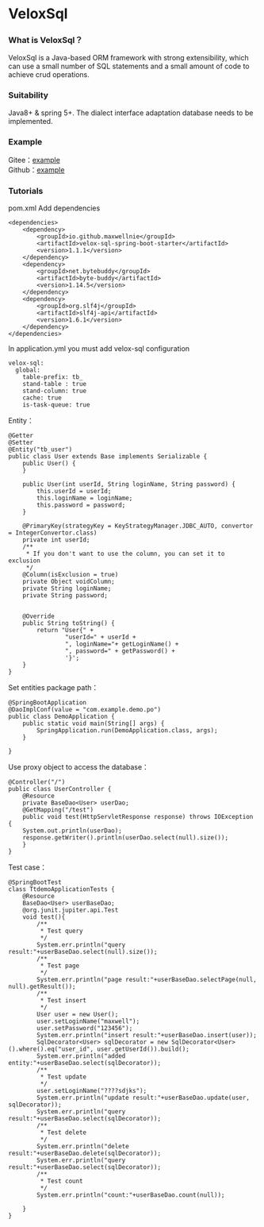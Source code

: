 # VeloxSql

### What is VeloxSql？

VeloxSql is a Java-based ORM framework with strong extensibility, which can use a small number of SQL statements and a small amount of code to achieve crud operations.

### Suitability

Java8+ & spring 5+. The dialect interface adaptation database needs to be implemented.

### Example

Gitee：<a href="https://gitee.com/maxwellnie/velox-sql-demo.git">example<a/><br/>
Github：<a href="https://github.com/maxwellnie/velox-sql-demo.git">example<a/>

### Tutorials

pom.xml Add dependencies
```
<dependencies>
    <dependency>
        <groupId>io.github.maxwellnie</groupId>
        <artifactId>velox-sql-spring-boot-starter</artifactId>
        <version>1.1.1</version>
    </dependency>
    <dependency>
        <groupId>net.bytebuddy</groupId>
        <artifactId>byte-buddy</artifactId>
        <version>1.14.5</version>
    </dependency>
    <dependency>
        <groupId>org.slf4j</groupId>
        <artifactId>slf4j-api</artifactId>
        <version>1.6.1</version>
    </dependency>
</dependencies>
```
In application.yml you must add velox-sql configuration
```
velox-sql:
  global:
    table-prefix: tb_
    stand-table : true
    stand-column: true
    cache: true
    is-task-queue: true
```
Entity：
```
@Getter
@Setter
@Entity("tb_user")
public class User extends Base implements Serializable {
    public User() {
    }

    public User(int userId, String loginName, String password) {
        this.userId = userId;
        this.loginName = loginName;
        this.password = password;
    }

    @PrimaryKey(strategyKey = KeyStrategyManager.JDBC_AUTO, convertor = IntegerConvertor.class)
    private int userId;
    /**
     * If you don't want to use the column, you can set it to exclusion
     */
    @Column(isExclusion = true)
    private Object voidColumn;
    private String loginName;
    private String password;


    @Override
    public String toString() {
        return "User{" +
                "userId=" + userId +
                ", loginName="+ getLoginName() +
                ", password=" + getPassword() +
                '}';
    }
}
```
Set entities package path：
```
@SpringBootApplication
@DaoImplConf(value = "com.example.demo.po")
public class DemoApplication {
    public static void main(String[] args) {
        SpringApplication.run(DemoApplication.class, args);
    }

}
```
Use proxy object to access the database：
```
@Controller("/")
public class UserController {
    @Resource
    private BaseDao<User> userDao;
    @GetMapping("/test")
    public void test(HttpServletResponse response) throws IOException {
    System.out.println(userDao);
    response.getWriter().println(userDao.select(null).size());
    }
}
```
Test case：
```
@SpringBootTest
class TtdemoApplicationTests {
    @Resource
    BaseDao<User> userBaseDao;
    @org.junit.jupiter.api.Test
    void test(){
        /**
         * Test query
         */
        System.err.println("query result:"+userBaseDao.select(null).size());
        /**
         * Test page
         */
        System.err.println("page result:"+userBaseDao.selectPage(null, null).getResult());
        /**
         * Test insert
         */
        User user = new User();
        user.setLoginName("maxwell");
        user.setPassword("123456");
        System.err.println("insert result:"+userBaseDao.insert(user));
        SqlDecorator<User> sqlDecorator = new SqlDecorator<User>().where().eq("user_id", user.getUserId()).build();
        System.err.println("added entity:"+userBaseDao.select(sqlDecorator));
        /**
         * Test update
         */
        user.setLoginName("????sdjks");
        System.err.println("update result:"+userBaseDao.update(user, sqlDecorator));
        System.err.println("query result:"+userBaseDao.select(sqlDecorator));
        /**
         * Test delete
         */
        System.err.println("delete result:"+userBaseDao.delete(sqlDecorator));
        System.err.println("query result:"+userBaseDao.select(sqlDecorator));
        /**
         * Test count
         */
        System.err.println("count:"+userBaseDao.count(null));

    }
}
```